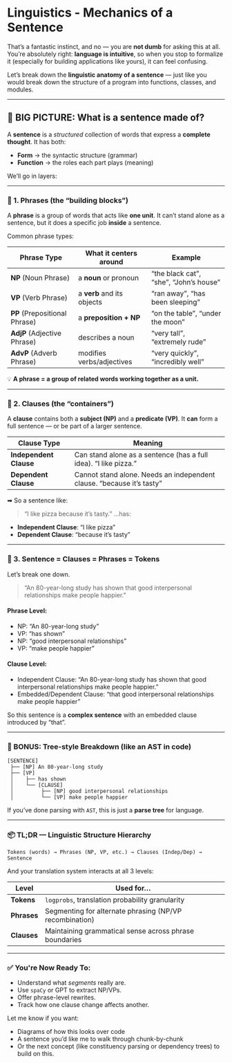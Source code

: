 # Linguistics - Mechanics of a Sentence
That’s a fantastic instinct, and no — you are **not dumb** for asking this at all.
You’re absolutely right: **language is intuitive**, so when you stop to formalize it (especially for building applications like yours), it can feel confusing.

Let’s break down the **linguistic anatomy of a sentence** — just like you would break down the structure of a program into functions, classes, and modules.

---

## 🧠 BIG PICTURE: What is a sentence made of?

A **sentence** is a *structured* collection of words that express a **complete thought**.
It has both:

* **Form** → the syntactic structure (grammar)
* **Function** → the roles each part plays (meaning)

We’ll go in layers:

---

### 🔹 1. **Phrases** (the “building blocks”)

A **phrase** is a group of words that acts like **one unit**. It can’t stand alone as a sentence, but it does a specific job **inside** a sentence.

Common phrase types:

| Phrase Type                   | What it centers around     | Example                                |
| ----------------------------- | -------------------------- | -------------------------------------- |
| **NP** (Noun Phrase)          | a **noun** or pronoun      | “the black cat”, “she”, “John’s house” |
| **VP** (Verb Phrase)          | a **verb** and its objects | “ran away”, “has been sleeping”        |
| **PP** (Prepositional Phrase) | a **preposition + NP**     | “on the table”, “under the moon”       |
| **AdjP** (Adjective Phrase)   | describes a noun           | “very tall”, “extremely rude”          |
| **AdvP** (Adverb Phrase)      | modifies verbs/adjectives  | “very quickly”, “incredibly well”      |

💡 **A phrase = a group of related words working together as a unit.**

---

### 🔸 2. **Clauses** (the “containers”)

A **clause** contains both a **subject (NP)** and a **predicate (VP)**.
It **can** form a full sentence — or be part of a larger sentence.

| Clause Type            | Meaning                                                               |
| ---------------------- | --------------------------------------------------------------------- |
| **Independent Clause** | Can stand alone as a sentence (has a full idea). “I like pizza.”      |
| **Dependent Clause**   | Cannot stand alone. Needs an independent clause. “because it’s tasty” |

➡ So a sentence like:

> “I like pizza because it’s tasty.”
> …has:

* **Independent Clause**: “I like pizza”
* **Dependent Clause**: “because it’s tasty”

---

### 🧱 3. **Sentence = Clauses = Phrases = Tokens**

Let’s break one down.

> “An 80-year-long study has shown that good interpersonal relationships make people happier.”

#### Phrase Level:

* NP: “An 80-year-long study”
* VP: “has shown”
* NP: “good interpersonal relationships”
* VP: “make people happier”

#### Clause Level:

* Independent Clause:
  “An 80-year-long study has shown that good interpersonal relationships make people happier.”
* Embedded/Dependent Clause:
  “that good interpersonal relationships make people happier”

So this sentence is a **complex sentence** with an embedded clause introduced by “that”.

---

### 🧩 BONUS: Tree-style Breakdown (like an AST in code)

```
[SENTENCE]
 ├── [NP] An 80-year-long study
 ├── [VP]
 │    ├── has shown
 │    └── [CLAUSE]
 │         ├── [NP] good interpersonal relationships
 │         └── [VP] make people happier
```

If you’ve done parsing with `AST`, this is just a **parse tree** for language.

---

### 📦 TL;DR — Linguistic Structure Hierarchy

```
Tokens (words) → Phrases (NP, VP, etc.) → Clauses (Indep/Dep) → Sentence
```

And your translation system interacts at all 3 levels:

| Level       | Used for…                                               |
| ----------- | ------------------------------------------------------- |
| **Tokens**  | `logprobs`, translation probability granularity         |
| **Phrases** | Segmenting for alternate phrasing (NP/VP recombination) |
| **Clauses** | Maintaining grammatical sense across phrase boundaries  |

---

### ✅ You're Now Ready To:

* Understand what *segments* really are.
* Use `spaCy` or GPT to extract NP/VPs.
* Offer phrase-level rewrites.
* Track how one clause change affects another.

Let me know if you want:

* Diagrams of how this looks over code
* A sentence you’d like me to walk through chunk-by-chunk
* Or the next concept (like constituency parsing or dependency trees) to build on this.
